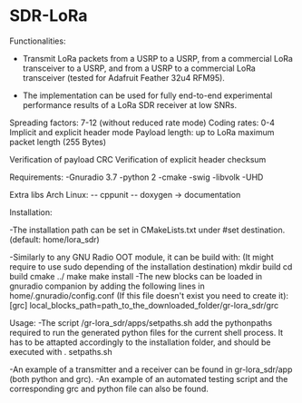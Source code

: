 # SDR-LoRa

Functionalities: 
- Transmit LoRa packets from a USRP to a USRP, from a commercial LoRa transceiver to a USRP, and from a USRP to a commercial LoRa transceiver (tested for Adafruit Feather 32u4 RFM95). 

- The implementation can be used for fully end-to-end experimental performance results of a LoRa SDR receiver at low SNRs.

Spreading factors: 7-12 (without reduced rate mode)
Coding rates: 0-4
Implicit and explicit header mode
Payload length: up to LoRa maximum packet length (255 Bytes)

Verification of payload CRC
Verification of explicit header checksum

Requirements:
-Gnuradio 3.7
-python 2
-cmake
-swig
-libvolk
-UHD

Extra libs Arch Linux:
-- cppunit
-- doxygen -> documentation


Installation:

-The installation path can be set in CMakeLists.txt under #set destination.(default: home/lora_sdr)

-Similarly to any GNU Radio OOT module, it can be build with: (It might require to use sudo depending of the installation destination)
	mkdir build
	cd build
	cmake ../
	make
	make install
-The new blocks can be loaded in gnuradio companion by adding the following lines in home/.gnuradio/config.conf (If this file doesn't exist you need to create it):
[grc]
local_blocks_path=path_to_the_downloaded_folder/gr-lora_sdr/grc

Usage:
-The script /gr-lora_sdr/apps/setpaths.sh add the pythonpaths required to run the generated python files for the current shell process. It has to be attapted accordingly to the installation folder, and should be executed with 
	. setpaths.sh

-An example of a transmitter and a receiver can be found in gr-lora_sdr/app (both python and grc).
-An example of an automated testing script and the corresponding grc and python file can also be found.
